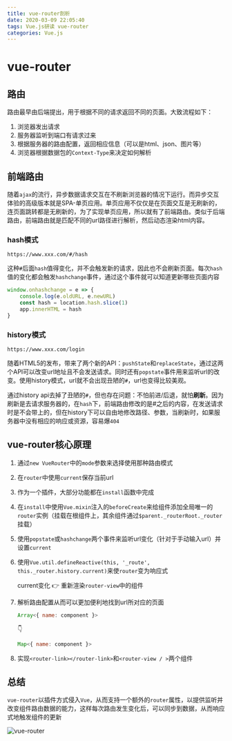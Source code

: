 ```yaml
---
title: vue-router剖析
date: 2020-03-09 22:05:40
tags: Vue.js研读 vue-router
categories: Vue.js
---
```


# vue-router

## 路由

路由最早由后端提出，用于根据不同的请求返回不同的页面。大致流程如下：

1. 浏览器发出请求
2. 服务器监听到端口有请求过来
3. 根据服务器的路由配置，返回相应信息（可以是html、json、图片等）
4. 浏览器根据数据包的`Context-Type`来决定如何解析

## 前端路由

随着`ajax`的流行，异步数据请求交互在不刷新浏览器的情况下运行。而异步交互体验的高级版本就是SPA-单页应用。单页应用不仅仅是在页面交互是无刷新的，连页面跳转都是无刷新的，为了实现单页应用，所以就有了前端路由。类似于后端路由，前端路由就是匹配不同的url路径进行解析，然后动态渲染html内容。

### hash模式

`https://www.xxx.com/#/hash`

这种`#`后面`hash`值得变化，并不会触发新的请求，因此也不会刷新页面。每次`hash`值的变化都会触发`hashchange`事件，通过这个事件就可以知道更新哪些页面内容

```js
window.onhashchange = e => {
    console.log(e.oldURL, e.newURL)
    const hash = location.hash.slice(1)
    app.innerHTML = hash
}
```

### history模式

`https://www.xxx.com/login`

随着HTML5的发布，带来了两个新的API：`pushState`和`replaceState`，通过这两个API可以改变url地址且不会发送请求。同时还有`popstate`事件用来监听url的改变。使用history模式，url就不会出现丑陋的`#`，url也变得比较美观。

通过history api去掉了丑陋的`#`，但也存在问题：不怕前进/后退，就怕**刷新**。因为刷新是去请求服务器的，在`hash`下，前端路由修改的是#之后的内容，在发送请求时是不会带上的，但在history下可以自由地修改路径、参数，当刷新时，如果服务器中没有相应的响应或资源，容易爆`404`

## vue-router核心原理

1. 通过`new VueRouter`中的`mode`参数来选择使用那种路由模式

2. 在`router`中使用`current`保存当前url

3. 作为一个插件，大部分功能都在`install`函数中完成

4. 在`install`中使用`Vue.mixin`注入的`beforeCreate`来给组件添加全局唯一的`router`实例（挂载在根组件上，其余组件通过`$parent._routerRoot._router`挂载）

5. 使用`popstate`或`hashchange`两个事件来监听url变化（针对于手动输入url）并设置`current`

6. 使用`Vue.util.defineReactive(this, '_route', this._router.history.current)`来使`router`变为响应式

   current变化	👉	重新渲染`router-view`中的组件 

7. 解析路由配置从而可以更加便利地找到url所对应的页面

   ```js
   Array<{ name: component }>
   ```

   👇

   ```js
   Map<{ name: component }>
   ```

8. 实现`<router-link></router-link>`和`<router-view / >`两个组件

## 总结

`vue-router`以插件方式侵入`Vue`，从而支持一个额外的`router`属性，以提供监听并改变组件路由数据的能力，这样每次路由发生变化后，可以同步到数据，从而响应式地触发组件的更新

![vue-router](https://mrrsblog.oss-cn-shanghai.aliyuncs.com/vue-router.png)